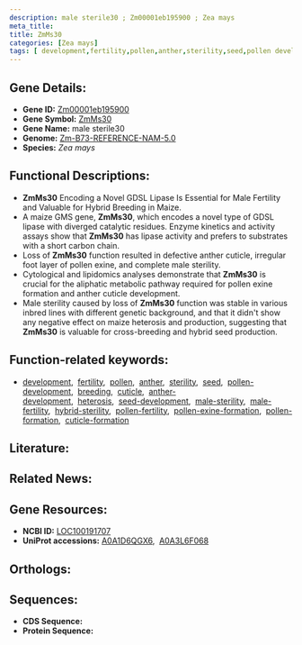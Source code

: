 ```yaml
---
description: male sterile30 ; Zm00001eb195900 ; Zea mays
meta_title:
title: ZmMs30
categories: [Zea mays]
tags: [ development,fertility,pollen,anther,sterility,seed,pollen development,breeding,cuticle,anther development,heterosis,seed development,male sterility,male fertility,hybrid sterility,pollen fertility,pollen exine formation,pollen formation,cuticle formation ]
---
```


## Gene Details:
- **Gene ID:** [Zm00001eb195900]()
- **Gene Symbol:** <u>ZmMs30</u>
- **Gene Name:** male sterile30
- **Genome:** [Zm-B73-REFERENCE-NAM-5.0]()
- **Species:** *Zea mays*

## Functional Descriptions:
   - **ZmMs30** Encoding a Novel GDSL Lipase Is Essential for Male Fertility and Valuable for Hybrid Breeding in Maize.
   - A maize GMS gene, **ZmMs30**, which encodes a novel type of GDSL lipase with diverged catalytic residues. Enzyme kinetics and activity assays show that **ZmMs30** has lipase activity and prefers to substrates with a short carbon chain.
   - Loss of **ZmMs30** function resulted in defective anther cuticle, irregular foot layer of pollen exine, and complete male sterility.
   - Cytological and lipidomics analyses demonstrate that **ZmMs30** is crucial for the aliphatic metabolic pathway required for pollen exine formation and anther cuticle development.
   - Male sterility caused by loss of **ZmMs30** function was stable in various inbred lines with different genetic background, and that it didn't show any negative effect on maize heterosis and production, suggesting that **ZmMs30** is valuable for cross-breeding and hybrid seed production.

## Function-related keywords:
   - [development](/tags/development/),&nbsp;&nbsp;[fertility](/tags/fertility/),&nbsp;&nbsp;[pollen](/tags/pollen/),&nbsp;&nbsp;[anther](/tags/anther/),&nbsp;&nbsp;[sterility](/tags/sterility/),&nbsp;&nbsp;[seed](/tags/seed/),&nbsp;&nbsp;[pollen-development](/tags/pollen-development/),&nbsp;&nbsp;[breeding](/tags/breeding/),&nbsp;&nbsp;[cuticle](/tags/cuticle/),&nbsp;&nbsp;[anther-development](/tags/anther-development/),&nbsp;&nbsp;[heterosis](/tags/heterosis/),&nbsp;&nbsp;[seed-development](/tags/seed-development/),&nbsp;&nbsp;[male-sterility](/tags/male-sterility/),&nbsp;&nbsp;[male-fertility](/tags/male-fertility/),&nbsp;&nbsp;[hybrid-sterility](/tags/hybrid-sterility/),&nbsp;&nbsp;[pollen-fertility](/tags/pollen-fertility/),&nbsp;&nbsp;[pollen-exine-formation](/tags/pollen-exine-formation/),&nbsp;&nbsp;[pollen-formation](/tags/pollen-formation/),&nbsp;&nbsp;[cuticle-formation](/tags/cuticle-formation/)

## Literature:

## Related News:

## Gene Resources:
- **NCBI ID:**  [LOC100191707](https://www.ncbi.nlm.nih.gov/gene/?term=LOC100191707)
- **UniProt accessions:**  [A0A1D6QGX6](https://www.uniprot.org/uniprotkb/A0A1D6QGX6/entry),&nbsp;&nbsp;[A0A3L6F068](https://www.uniprot.org/uniprotkb/A0A3L6F068/entry)

## Orthologs:

## Sequences:
- **CDS Sequence:**
- **Protein Sequence:**
